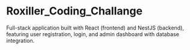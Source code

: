 # Roxiller_Coding_Challange
Full-stack application built with React (frontend) and NestJS (backend), featuring user registration, login, and admin dashboard with database integration.
